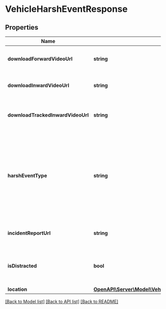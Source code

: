 # VehicleHarshEventResponse

## Properties
Name | Type | Description | Notes
------------ | ------------- | ------------- | -------------
**downloadForwardVideoUrl** | **string** | URL for downloading the forward facing video | [optional] 
**downloadInwardVideoUrl** | **string** | URL for downloading the inward facing video | [optional] 
**downloadTrackedInwardVideoUrl** | **string** | URL for downloading the tracked inward facing video | [optional] 
**harshEventType** | **string** | Type of the harsh event. One of: [Crash, Harsh Acceleration, Harsh Braking, Harsh Turn, ROP Engine, ROP Brake, YC Engine, YC Brake, Harsh Event] | 
**incidentReportUrl** | **string** | URL of the associated incident report page | 
**isDistracted** | **bool** | Whether the driver was deemed distracted during this harsh event | [optional] 
**location** | [**OpenAPI\Server\Model\VehicleHarshEventResponseLocation**](VehicleHarshEventResponseLocation.md) |  | [optional] 

[[Back to Model list]](../README.md#documentation-for-models) [[Back to API list]](../README.md#documentation-for-api-endpoints) [[Back to README]](../README.md)


